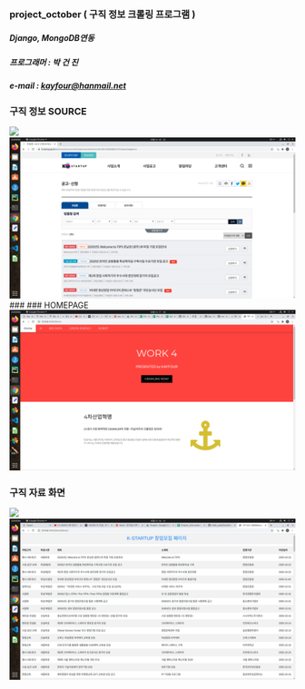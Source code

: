 ### project_october ( 구직 정보 크롤링 프로그램 )
##### Django, MongoDB연동

##### 프로그래머 : 박 건 진 
##### e-mail : kayfour@hanmail.net

### 구직 정보 SOURCE
<img src="https://github.com/kayfour/project_october/blob/master/datas/s_work.png">
<img src="https://github.com/kayfour/project_october/blob/master/datas/s_kstart.png">
###
### HOMEPAGE
<img src="https://github.com/kayfour/project_october/blob/master/datas/homepage.png">

###
### 구직 자료 화면
<img src="https://github.com/kayfour/project_october/blob/master/datas/p_work.png">
<img src="https://github.com/kayfour/project_october/blob/master/datas/p_kstart.png">  
  
